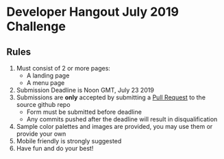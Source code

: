 # Developer Hangout July 2019 Challenge
## Rules
1. Must consist of 2 or more pages:
	- A landing page
	- A menu page
2. Submission Deadline is Noon GMT, July 23 2019
3. Submissions are **only** accepted by submitting a [Pull Request](https://help.github.com/en/articles/about-pull-requests) to the source github repo
	- Form must be submitted before deadline
	- Any commits pushed after the deadline will result in disqualification
4. Sample color palettes and images are provided, you may use them or provide your own
5. Mobile friendly is strongly suggested
6. Have fun and do your best!